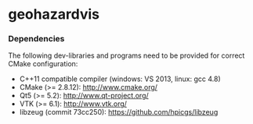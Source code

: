 geohazardvis
=======

### Dependencies

The following dev-libraries and programs need to be provided for correct CMake configuration:
* C++11 compatible compiler (windows: VS 2013, linux: gcc 4.8)
* CMake (>= 2.8.12): http://www.cmake.org/
* Qt5 (>= 5.2): http://www.qt-project.org/
* VTK (>= 6.1): http://www.vtk.org/
* libzeug (commit 73cc250): https://github.com/hpicgs/libzeug
